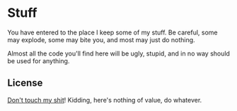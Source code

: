 # Stuff

You have entered to the place I keep some of my stuff. Be careful, some may
explode, some may bite you, and most may just do nothing.

Almost all the code you'll find here will be ugly, stupid, and in no way should
be used for anything.

## License

[Don't touch my shit](http://youtu.be/IpCxZUrjImY)! Kidding, here's nothing
of value, do whatever.
